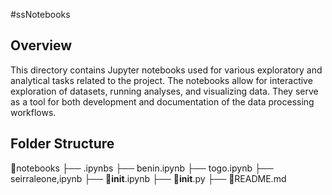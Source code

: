 #ssNotebooks

## Overview

This directory contains Jupyter notebooks used for various exploratory and analytical tasks related to the project. The notebooks allow for interactive exploration of datasets, running analyses, and visualizing data. They serve as a tool for both development and documentation of the data processing workflows.

## Folder Structure

📁notebooks
├── .ipynbs
├── benin.ipynb
├── togo.ipynb
├── seirraleone,ipynb
├── 📓**init**.ipynb
├── 📃**init**.py
├── 📰README.md
